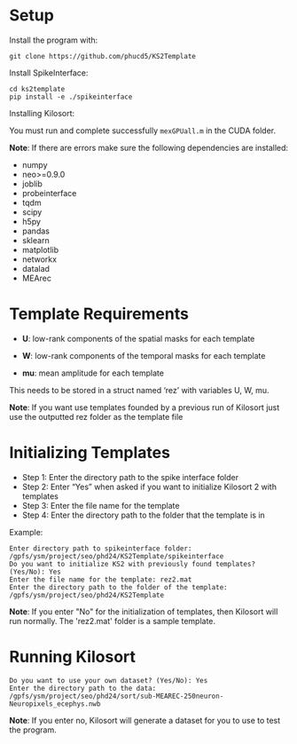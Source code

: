 # Setup

Install the program with:

```
git clone https://github.com/phucd5/KS2Template
```

Install SpikeInterface:

```
cd ks2template
pip install -e ./spikeinterface
```

Installing Kilosort:

You must run and complete successfully ```mexGPUall.m``` in the CUDA folder.

__Note__: If there are errors make sure the following dependencies are installed:

- numpy
- neo>=0.9.0
- joblib
- probeinterface
- tqdm
- scipy
- h5py
- pandas
- sklearn
- matplotlib
- networkx
- datalad
- MEArec


# Template Requirements

- __U__: low-rank components of the spatial masks for each template


- __W__: low-rank components of the temporal masks for each template


- __mu__: mean amplitude for each template

This needs to be stored in a struct named ‘rez’ with variables U, W, mu. 

__Note__: If you want use templates founded by a previous run of Kilosort just use the outputted rez folder as the template file 

# Initializing Templates

- Step 1: Enter the directory path to the spike interface folder 
- Step 2: Enter “Yes” when asked if you want to initialize Kilosort 2 with templates
- Step 3: Enter the file name for the template
- Step 4: Enter the directory path to the folder that the template is in

Example:

```
Enter directory path to spikeinterface folder: /gpfs/ysm/project/seo/phd24/KS2Template/spikeinterface
Do you want to initialize KS2 with previously found templates? (Yes/No): Yes
Enter the file name for the template: rez2.mat
Enter the directory path to the folder of the template: /gpfs/ysm/project/seo/phd24/KS2Template             
```

__Note__: If you enter "No" for the initialization of templates, then Kilosort will run normally. The 'rez2.mat' folder is a sample template. 

# Running Kilosort


```
Do you want to use your own dataset? (Yes/No): Yes
Enter the directory path to the data: /gpfs/ysm/project/seo/phd24/sort/sub-MEAREC-250neuron-Neuropixels_ecephys.nwb
```

__Note__: If you enter no, Kilosort will generate a dataset for you to use to test the program. 
